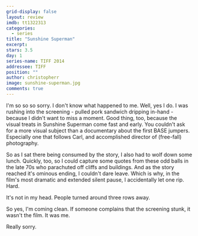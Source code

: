 ```yaml
---
grid-display: false
layout: review
imdb: tt1322313
categories: 
  - series
title: "Sunshine Superman"
excerpt: 
stars: 3.5
day: 1
series-name: TIFF 2014
addressee: TIFF
position: ""
author: christopherr
image: sunshine-superman.jpg
comments: true
---
```


<p>I'm so so so sorry. I don't know what happened to me. Well, yes I do. I was rushing into the screening - pulled pork sandwich dripping in-hand - because I didn't want to miss a moment. Good thing, too, because the visual treats in Sunshine Superman come fast and early. You couldn't ask for a more visual subject than a documentary about the first BASE jumpers. Especially one that follows Carl, and accomplished director of (free-fall) photography.</p>

<p>So as I sat there being consumed by the story, I also had to wolf down some lunch. Quickly, too, so I could capture some quotes from these odd balls in the late 70s who parachuted off cliffs and buildings. And as the story reached it's ominous ending, I couldn't dare leave. Which is why, in the film's most dramatic and extended silent pause, I accidentally let one rip. Hard.</p>

<p>It's not in my head. People turned around three rows away.</p>

<p>So yes, I'm coming clean. If someone complains that the screening stunk, it wasn't the film. It was me.</p>

<p>Really sorry.</p>